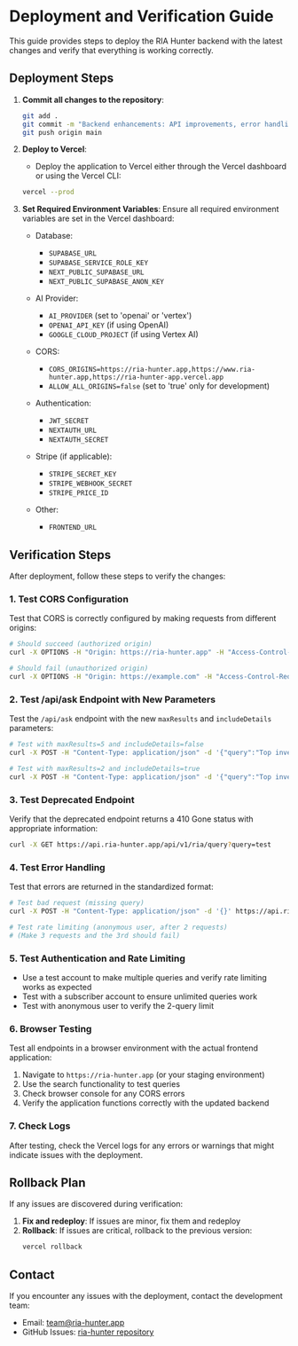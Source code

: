 # Deployment and Verification Guide

This guide provides steps to deploy the RIA Hunter backend with the latest changes and verify that everything is working correctly.

## Deployment Steps

1. **Commit all changes to the repository**:
   ```bash
   git add .
   git commit -m "Backend enhancements: API improvements, error handling, CORS, auth, and documentation"
   git push origin main
   ```

2. **Deploy to Vercel**:
   - Deploy the application to Vercel either through the Vercel dashboard or using the Vercel CLI:
   ```bash
   vercel --prod
   ```

3. **Set Required Environment Variables**:
   Ensure all required environment variables are set in the Vercel dashboard:

   - Database:
     - `SUPABASE_URL`
     - `SUPABASE_SERVICE_ROLE_KEY`
     - `NEXT_PUBLIC_SUPABASE_URL`
     - `NEXT_PUBLIC_SUPABASE_ANON_KEY`

   - AI Provider:
     - `AI_PROVIDER` (set to 'openai' or 'vertex')
     - `OPENAI_API_KEY` (if using OpenAI)
     - `GOOGLE_CLOUD_PROJECT` (if using Vertex AI)

   - CORS:
     - `CORS_ORIGINS=https://ria-hunter.app,https://www.ria-hunter.app,https://ria-hunter-app.vercel.app`
     - `ALLOW_ALL_ORIGINS=false` (set to 'true' only for development)

   - Authentication:
     - `JWT_SECRET`
     - `NEXTAUTH_URL`
     - `NEXTAUTH_SECRET`

   - Stripe (if applicable):
     - `STRIPE_SECRET_KEY`
     - `STRIPE_WEBHOOK_SECRET`
     - `STRIPE_PRICE_ID`

   - Other:
     - `FRONTEND_URL`

## Verification Steps

After deployment, follow these steps to verify the changes:

### 1. Test CORS Configuration

Test that CORS is correctly configured by making requests from different origins:

```bash
# Should succeed (authorized origin)
curl -X OPTIONS -H "Origin: https://ria-hunter.app" -H "Access-Control-Request-Method: POST" https://api.ria-hunter.app/api/ask

# Should fail (unauthorized origin)
curl -X OPTIONS -H "Origin: https://example.com" -H "Access-Control-Request-Method: POST" https://api.ria-hunter.app/api/ask
```

### 2. Test /api/ask Endpoint with New Parameters

Test the `/api/ask` endpoint with the new `maxResults` and `includeDetails` parameters:

```bash
# Test with maxResults=5 and includeDetails=false
curl -X POST -H "Content-Type: application/json" -d '{"query":"Top investment advisors in California", "maxResults": 5, "includeDetails": false}' https://api.ria-hunter.app/api/ask

# Test with maxResults=2 and includeDetails=true
curl -X POST -H "Content-Type: application/json" -d '{"query":"Top investment advisors in New York", "maxResults": 2, "includeDetails": true}' https://api.ria-hunter.app/api/ask
```

### 3. Test Deprecated Endpoint

Verify that the deprecated endpoint returns a 410 Gone status with appropriate information:

```bash
curl -X GET https://api.ria-hunter.app/api/v1/ria/query?query=test
```

### 4. Test Error Handling

Test that errors are returned in the standardized format:

```bash
# Test bad request (missing query)
curl -X POST -H "Content-Type: application/json" -d '{}' https://api.ria-hunter.app/api/ask

# Test rate limiting (anonymous user, after 2 requests)
# (Make 3 requests and the 3rd should fail)
```

### 5. Test Authentication and Rate Limiting

- Use a test account to make multiple queries and verify rate limiting works as expected
- Test with a subscriber account to ensure unlimited queries work
- Test with anonymous user to verify the 2-query limit

### 6. Browser Testing

Test all endpoints in a browser environment with the actual frontend application:

1. Navigate to `https://ria-hunter.app` (or your staging environment)
2. Use the search functionality to test queries
3. Check browser console for any CORS errors
4. Verify the application functions correctly with the updated backend

### 7. Check Logs

After testing, check the Vercel logs for any errors or warnings that might indicate issues with the deployment.

## Rollback Plan

If any issues are discovered during verification:

1. **Fix and redeploy**: If issues are minor, fix them and redeploy
2. **Rollback**: If issues are critical, rollback to the previous version:
   ```bash
   vercel rollback
   ```

## Contact

If you encounter any issues with the deployment, contact the development team:
- Email: [team@ria-hunter.app](mailto:team@ria-hunter.app)
- GitHub Issues: [ria-hunter repository](https://github.com/turnstyle/ria-hunter/issues)
